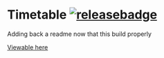 # Timetable [![releasebadge]][release]

Adding back a readme now that this build properly

[Viewable here](https://bcgwebdesign.github.io/timetable/)


[release]: https://github.com/bcgwebdesign/timetable/releases
[releasebadge]: https://img.shields.io/github/v/release/bcgwebdesign/timetable?style=for-the-badge
